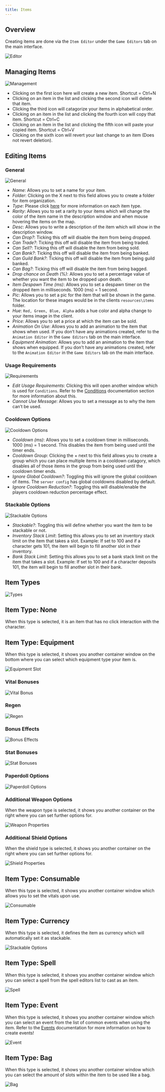 ```yaml
---
title: Items
---
```


## Overview
Creating items are done via the `Item Editor` under the `Game Editors` tab on the main interface.

![Editor](https://github.com/AscensionGameDev/Intersect-Documentation/assets/72468758/62eb26ef-89cd-47c4-aff3-f9ec8780af98)

## Managing Items
![Management](https://github.com/AscensionGameDev/Intersect-Documentation/assets/72468758/29045f19-a4b1-47ef-bfe4-9102ca2abc58)

- Clicking on the first icon here will create a new item. Shortcut = Ctrl+N
- Clicking on an item in the list and clicking the second icon will delete that item.
- Clicking the third icon will catagorize your items in alphabetical order.
- Clicking on an item in the list and clicking the fourth icon will copy that item. Shortcut = Ctrl+C
- Clicking on an item in the list and clicking the fifth icon will paste your copied item. Shortcut = Ctrl+V
- Clicking on the sixth icon will revert your last change to an item (Does not revert deletion).

## Editing Items

### General
![General](https://github.com/AscensionGameDev/Intersect-Documentation/assets/72468758/f4fbdac4-92a8-4b1f-9704-28072e7efbcd)

- *Name*: Allows you to set a name for your item.
- *Folder*: Clicking on the X next to this field allows you to create a folder for item organization.
- *Type*: Please click [here](#item-types) for more information on each item type.
- *Rarity*: Allows you to set a rarity to your items which will change the color of the item name in the description window and when mouse hovering the items on the map.
- *Desc*: Allows you to write a description of the item which will show in the description window.
- *Can Drop?*: Ticking this off will disable the item from being dropped.
- *Can Trade?*: Ticking this off will disable the item from being traded.
- *Can Sell?*: Ticking this off will disable the item from being sold.
- *Can Bank?*: Ticking this off will disable the item from being banked.
- *Can Guild Bank?*: Ticking this off will disable the item from being guild banked.
- *Can Bag?*: Ticking this off will disable the item from being bagged.
- *Drop chance on Death (%)*: Allows you to set a percentage value of whether you want the item to be dropped upon death.
- *Item Despawn Time (ms)*: Allows you to set a despawn timer on the dropped item in milliseconds. 1000 (ms) = 1 second.
- *Pic*: Allows you to set a pic for the item that will be shown in the game. The location for these images would be in the clients `resources\items` folder.
- *Hue*: `Red, Green, Blue, Alpha` adds a hue color and alpha change to your items image in the client.
- *Price*: Allows you to set a price at which the item can be sold.
- *Animation On Use*: Allows you to add an animation to the item that shows when used. If you don’t have any animations created, refer to the `Animation Editor` in the `Game Editors` tab on the main interface.
- *Equipment Animation*: Allows you to add an animation to the item that shows when equipped. If you don’t have any animations created, refer to the `Animation Editor` in the `Game Editors` tab on the main interface.

### Usage Requirements
![Requirements](https://github.com/AscensionGameDev/Intersect-Documentation/assets/72468758/706a3b3e-2631-441d-aa50-90fa9291a31c)

- *Edit Usage Requirements*: Clicking this will open another window which is used for `Conditions`. Refer to the [Conditions](./conditions.md) documentation section for more information about this.
- *Cannot Use Message*: Allows you to set a message as to why the item can’t be used.

### Cooldown Options
![Cooldown Options](https://github.com/AscensionGameDev/Intersect-Documentation/assets/72468758/7e2a5918-3146-492a-8bd6-232c93fa2c66)

- *Cooldown (ms)*: Allows you to set a cooldown timer in milliseconds. 1000 (ms) = 1 second. This disables the item from being used until the timer ends.
- *Cooldown Group*: Clicking the + next to this field allows you to create a group which you can place multiple items in a cooldown catagory, which disables all of those items in the group from being used until the cooldown timer ends.
- *Ignore Global Cooldown?*: Toggling this will ignore the global cooldown of items. The `server config` has global cooldowns disabled by default.
- *Ignore Cooldown Reduction?*: Toggling this will disable/enable the players cooldown reduction percentage effect.

### Stackable Options
![Stackable Options](https://github.com/AscensionGameDev/Intersect-Documentation/assets/72468758/3f2dcf96-f3f7-49c0-9d61-8ffd7ff64777)

- *Stackable?*: Toggling this will define whether you want the item to be stackable or not.
- *Inventory Stack Limit*: Setting this allows you to set an inventory stack limit on the item that takes a slot. Example: If set to 100 and if a character gets 101, the item will begin to fill another slot in their inventory.
- *Bank Stack Limit*: Setting this allows you to set a bank stack limit on the item that takes a slot. Example: If set to 100 and if a character deposits 101, the item will begin to fill another slot in their bank.

## Item Types
![Types](https://github.com/Richy1111/Intersect-Documentation/assets/72468758/76a7ec47-3e5b-418d-9470-c919cf8fd99b)

## Item Type: None
When this type is selected, it is an item that has no click interaction with the character.

## Item Type: Equipment
When this type is selected, it shows you another container window on the bottom where you can select which equipment type your item is.

![Equipment Slot](https://github.com/AscensionGameDev/Intersect-Documentation/assets/72468758/0a1876df-99e1-48df-8439-169027bb37f7)

### Vital Bonuses
![Vital Bonus](https://github.com/Richy1111/Intersect-Documentation/assets/72468758/24e330e4-d4a9-4451-8782-f49c2011efcd)

### Regen
![Regen](https://github.com/Richy1111/Intersect-Documentation/assets/72468758/1c976bd1-686c-4243-b880-7be41d95dbb3)

### Bonus Effects
![Bonus Effects](https://github.com/Richy1111/Intersect-Documentation/assets/72468758/b9103475-6c19-43ff-9807-e8f5b0c7c5e7)

### Stat Bonuses
![Stat Bonuses](https://github.com/Richy1111/Intersect-Documentation/assets/72468758/57aec106-21d9-482e-884e-86f15c945e9d)

### Paperdoll Options
![Paperdoll Options](https://github.com/Richy1111/Intersect-Documentation/assets/72468758/8d416a6e-d4da-41ae-9f99-32c2c7d59551)

### Additional Weapon Options
When the weapon type is selected, it shows you another container on the right where you can set further options for.

![Weapon Properties](https://github.com/Richy1111/Intersect-Documentation/assets/72468758/b61d1a12-d7d1-4ac3-97a4-9e2efc0c5f24)

### Additional Shield Options
When the shield type is selected, it shows you another container on the right where you can set further options for.

![Shield Properties](https://github.com/Richy1111/Intersect-Documentation/assets/72468758/0903635e-76fe-4e91-bc60-f9a35ac1a1d9)

## Item Type: Consumable
When this type is selected, it shows you another container window which allows you to set the vitals upon use.

![Consumable](https://github.com/AscensionGameDev/Intersect-Documentation/assets/72468758/315a661e-ee56-4b43-aba6-48afbe1f5661)

## Item Type: Currency
When this type is selected, it defines the item as currency which will automatically set it as stackable.

![Stackable Options](https://github.com/AscensionGameDev/Intersect-Documentation/assets/72468758/c8690d83-e460-44c4-9e88-cd4117c39a7b)

## Item Type: Spell
When this type is selected, it shows you another container window which you can select a spell from the spell editors list to cast as an item.

![Spell](https://github.com/AscensionGameDev/Intersect-Documentation/assets/72468758/f3811299-49b4-422e-95f7-8db0727a23d9)

## Item Type: Event
When this type is selected, it shows you another container window which you can select an event from the list of common events when using the item. Refer to the [Events](../events/introduction.md) documentation for more information on how to create events!

![Event](https://github.com/AscensionGameDev/Intersect-Documentation/assets/72468758/b5da3c25-8818-4139-aa6b-93a5caaedf0a)

## Item Type: Bag
When this type is selected, it shows you another container window which you can select the amount of slots within the item to be used like a bag.

![Bag](https://github.com/AscensionGameDev/Intersect-Documentation/assets/72468758/e74e3bf7-d6e4-4e7b-915a-69a2d8429457)
